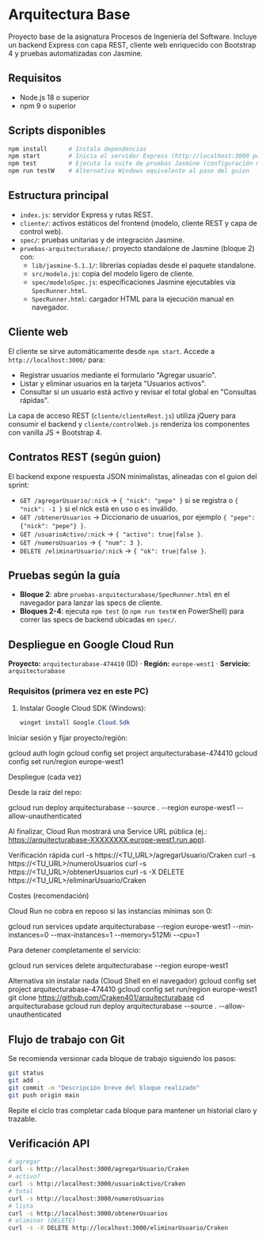 # Arquitectura Base

Proyecto base de la asignatura Procesos de Ingeniería del Software. Incluye un backend Express con capa REST, cliente web enriquecido con Bootstrap 4 y pruebas automatizadas con Jasmine.

## Requisitos

- Node.js 18 o superior
- npm 9 o superior

## Scripts disponibles

```bash
npm install      # Instala dependencias
npm start        # Inicia el servidor Express (http://localhost:3000 por defecto)
npm test         # Ejecuta la suite de pruebas Jasmine (configuración multiplataforma)
npm run testW    # Alternativa Windows equivalente al paso del guion
```

## Estructura principal

- `index.js`: servidor Express y rutas REST.
- `cliente/`: activos estáticos del frontend (modelo, cliente REST y capa de control web).
- `spec/`: pruebas unitarias y de integración Jasmine.
- `pruebas-arquitecturabase/`: proyecto standalone de Jasmine (bloque 2) con:
	- `lib/jasmine-5.1.1/`: librerías copiadas desde el paquete standalone.
	- `src/modelo.js`: copia del modelo ligero de cliente.
	- `spec/modeloSpec.js`: especificaciones Jasmine ejecutables vía `SpecRunner.html`.
	- `SpecRunner.html`: cargador HTML para la ejecución manual en navegador.

## Cliente web

El cliente se sirve automáticamente desde `npm start`. Accede a `http://localhost:3000/` para:

- Registrar usuarios mediante el formulario "Agregar usuario".
- Listar y eliminar usuarios en la tarjeta "Usuarios activos".
- Consultar si un usuario está activo y revisar el total global en "Consultas rápidas".

La capa de acceso REST (`cliente/clienteRest.js`) utiliza jQuery para consumir el backend y `cliente/controlWeb.js` renderiza los componentes con vanilla JS + Bootstrap 4.

## Contratos REST (según guion)

El backend expone respuesta JSON minimalistas, alineadas con el guion del sprint:

- `GET /agregarUsuario/:nick` → `{ "nick": "pepe" }` si se registra o `{ "nick": -1 }` si el nick está en uso o es inválido.
- `GET /obtenerUsuarios` → Diccionario de usuarios, por ejemplo `{ "pepe": {"nick": "pepe"} }`.
- `GET /usuarioActivo/:nick` → `{ "activo": true|false }`.
- `GET /numeroUsuarios` → `{ "num": 3 }`.
- `DELETE /eliminarUsuario/:nick` → `{ "ok": true|false }`.

## Pruebas según la guía

- **Bloque 2**: abre `pruebas-arquitecturabase/SpecRunner.html` en el navegador para lanzar las specs de cliente.
- **Bloques 2-4**: ejecuta `npm test` (o `npm run testW` en PowerShell) para correr las specs de backend ubicadas en `spec/`.

## Despliegue en Google Cloud Run

**Proyecto:** `arquitecturabase-474410` (ID) · **Región:** `europe-west1` · **Servicio:** `arquitecturabase`

### Requisitos (primera vez en este PC)
1. Instalar Google Cloud SDK (Windows):
	```powershell
	winget install Google.Cloud.Sdk


Iniciar sesión y fijar proyecto/región:

gcloud auth login
gcloud config set project arquitecturabase-474410
gcloud config set run/region europe-west1

Despliegue (cada vez)

Desde la raíz del repo:

gcloud run deploy arquitecturabase --source . --region europe-west1 --allow-unauthenticated


Al finalizar, Cloud Run mostrará una Service URL pública (ej.: https://arquitecturabase-XXXXXXXX.europe-west1.run.app).

Verificación rápida
curl -s https://<TU_URL>/agregarUsuario/Craken
curl -s https://<TU_URL>/numeroUsuarios
curl -s https://<TU_URL>/obtenerUsuarios
curl -s -X DELETE https://<TU_URL>/eliminarUsuario/Craken

Costes (recomendación)

Cloud Run no cobra en reposo si las instancias mínimas son 0:

gcloud run services update arquitecturabase --region europe-west1 --min-instances=0 --max-instances=1 --memory=512Mi --cpu=1


Para detener completamente el servicio:

gcloud run services delete arquitecturabase --region europe-west1

Alternativa sin instalar nada (Cloud Shell en el navegador)
gcloud config set project arquitecturabase-474410
gcloud config set run/region europe-west1
git clone https://github.com/Craken401/arquitecturabase
cd arquitecturabase
gcloud run deploy arquitecturabase --source . --allow-unauthenticated

## Flujo de trabajo con Git

Se recomienda versionar cada bloque de trabajo siguiendo los pasos:

```bash
git status
git add .
git commit -m "Descripción breve del bloque realizado"
git push origin main
```

Repite el ciclo tras completar cada bloque para mantener un historial claro y trazable.

## Verificación API

```bash
# agregar
curl -s http://localhost:3000/agregarUsuario/Craken
# activo?
curl -s http://localhost:3000/usuarioActivo/Craken
# total
curl -s http://localhost:3000/numeroUsuarios
# lista
curl -s http://localhost:3000/obtenerUsuarios
# eliminar (DELETE)
curl -s -X DELETE http://localhost:3000/eliminarUsuario/Craken
```
